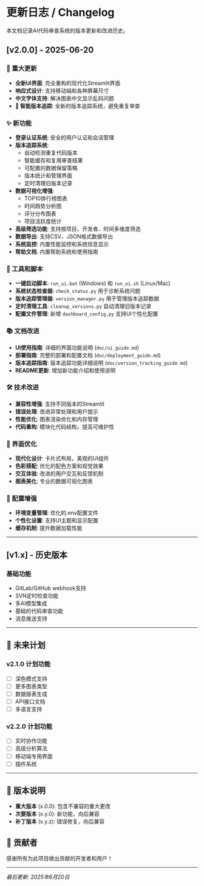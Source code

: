 # 更新日志 / Changelog

本文档记录AI代码审查系统的版本更新和改进历史。

## [v2.0.0] - 2025-06-20

### 🎉 重大更新
- **全新UI界面**: 完全重构的现代化Streamlit界面
- **响应式设计**: 支持移动端和各种屏幕尺寸
- **中文字体支持**: 解决图表中文显示乱码问题
- **🔄 智能版本追踪**: 全新的版本追踪系统，避免重复审查

### ✨ 新功能
- **登录认证系统**: 安全的用户认证和会话管理
- **版本追踪系统**:
  - 自动检测重复代码版本
  - 智能缓存和复用审查结果
  - 可配置的数据保留策略
  - 版本统计和管理界面
  - 定时清理旧版本记录
- **数据可视化增强**: 
  - TOP10排行榜图表
  - 时间趋势分析图
  - 评分分布图表
  - 项目活跃度统计
- **高级筛选功能**: 支持按项目、开发者、时间多维度筛选
- **数据导出**: 支持CSV、JSON格式数据导出
- **系统监控**: 内置性能监控和系统信息显示
- **帮助文档**: 内置帮助系统和使用指南

### 🔧 工具和脚本
- **一键启动脚本**: `run_ui.bat` (Windows) 和 `run_ui.sh` (Linux/Mac)
- **系统状态检查器**: `check_status.py` 用于诊断系统问题
- **版本追踪管理器**: `version_manager.py` 用于管理版本追踪数据
- **定时清理工具**: `cleanup_versions.py` 自动清理旧版本记录
- **配置文件管理**: 新增 `dashboard_config.py` 支持UI个性化配置

### 📚 文档改进
- **UI使用指南**: 详细的界面功能说明 (`doc/ui_guide.md`)
- **部署指南**: 完整的部署和配置文档 (`doc/deployment_guide.md`)
- **版本追踪指南**: 版本追踪功能详细说明 (`doc/version_tracking_guide.md`)
- **README更新**: 增加新功能介绍和使用说明

### 🛠️ 技术改进
- **兼容性增强**: 支持不同版本的Streamlit
- **错误处理**: 改进异常处理和用户提示
- **性能优化**: 图表渲染优化和内存管理
- **代码重构**: 模块化代码结构，提高可维护性

### 🎨 界面优化
- **现代化设计**: 卡片式布局，美观的UI组件
- **色彩搭配**: 优化的配色方案和视觉效果
- **交互体验**: 改进的用户交互和反馈机制
- **图表美化**: 专业的数据可视化图表

### 🔧 配置增强
- **环境变量管理**: 优化的.env配置文件
- **个性化设置**: 支持UI主题和显示配置
- **缓存机制**: 提升数据加载性能

---

## [v1.x] - 历史版本

### 基础功能
- GitLab/GitHub webhook支持
- SVN定时检查功能
- 多AI模型集成
- 基础的代码审查功能
- 消息推送支持

---

## 🔮 未来计划

### v2.1.0 计划功能
- [ ] 深色模式支持
- [ ] 更多图表类型
- [ ] 数据报表生成
- [ ] API接口文档
- [ ] 多语言支持

### v2.2.0 计划功能  
- [ ] 实时协作功能
- [ ] 高级分析算法
- [ ] 移动端专用界面
- [ ] 插件系统

---

## 📝 版本说明

- **重大版本** (x.0.0): 包含不兼容的重大更改
- **次要版本** (x.y.0): 新功能，向后兼容
- **补丁版本** (x.y.z): 错误修复，向后兼容

## 🤝 贡献者

感谢所有为此项目做出贡献的开发者和用户！

---

*最后更新: 2025年6月20日*
